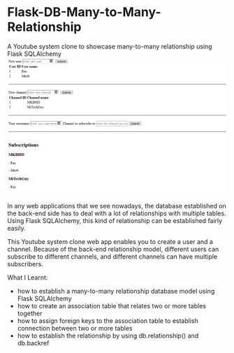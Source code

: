 # Flask-DB-Many-to-Many-Relationship
A Youtube system clone to showcase many-to-many relationship using Flask SQLAlchemy
![Screenshot of app](https://github.com/Raylow00/Flask-DB-Many-to-Many-Relationship/blob/master/Screenshot.png)

In any web applications that we see nowadays, the database established on the back-end side has to deal with a lot of relationships with multiple tables.
Using Flask SQLAlchemy, this kind of relationship can be established fairly easily.

This Youtube system clone web app enables you to create a user and a channel.
Because of the back-end relationship model, different users can subscribe to different channels, and different channels can have multiple subscribers.

What I Learnt:
- how to establish a many-to-many relationship database model using Flask SQLAlchemy
- how to create an association table that relates two or more tables together
- how to assign foreign keys to the association table to establish connection between two or more tables
- how to establish the relationship by using db.relationship() and db.backref

